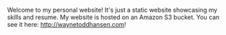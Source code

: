 Welcome to my personal website! It's just a static website showcasing my skills and resume. My website is hosted on an Amazon S3 bucket. You can see it here: http://waynetoddhansen.com!